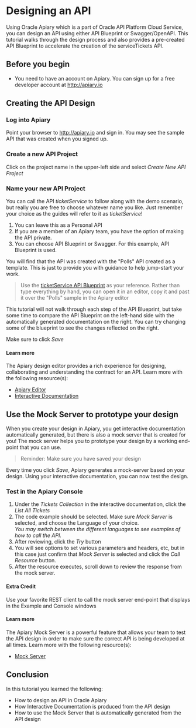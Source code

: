 # Designing an API
Using Oracle Apiary which is a part of Oracle API Platform Cloud Service, you can design an API using either API Blueprint or Swagger/OpenAPI.  This tutorial walks through the design process and also provides a pre-created API Blueprint to accelerate the creation of the serviceTickets API.   

## Before you begin

- You need to have an account on Apiary.  You can sign up for a free developer account at http://apiary.io

## Creating the API Design
### Log into Apiary
Point your browser to http://apiary.io and sign in.  You may see the sample API that was created when you signed up.
### Create a new API Project
Click on the project name in the upper-left side and select *Create New API Project*
### Name your new API Project
You can call the API _ticketService_ to follow along with the demo scenario, but really you are free to choose whatever name you like.  Just remember your choice as the guides will refer to it as _ticketService_! 
  1. You can leave this as a Personal API
  2. If you are a member of an Apiary team, you have the option of making the API private.
  3. You can choose API Blueprint or Swagger.  For this example, API Blueprint is used.

  You will find that the API was created with the "Polls" API created as a template.  This is just to provide you with guidance to help jump-start your work.
  
> Use the [ticketService API Blueprint](./ticketService.apib) as your reference.  Rather than type everything by hand, you can open it in an editor, copy it and past it over the "Polls" sample in the Apiary editor

This tutorial will not walk through each step of the API Blueprint, but take some time to compare the API Blueprint on the left-hand side with the automatically generated documentation on the right.  You can try changing some of the blueprint to see the changes reflected on the right.

Make sure to click *Save*

#### Learn more
The Apiary design editor provides a rich experience for designing, collaborating and understanding the contract for an API.  Learn more with the following resource(s):
  * [Apiary Editor](https://help.apiary.io/tools/apiary-editor/)
  * [Interactive Documentation](https://help.apiary.io/tools/interactive-documentation/)

## Use the Mock Server to prototype your design
When you create your design in Apiary, you get interactive documentation automatically generated, but there is also a mock server that is created for you!  The mock server helps you to prototype your design by a working end-point that you can use.
> Reminder: Make sure you have saved your design

Every time you click *Save*, Apiary generates a mock-server based on your design.  Using your interactive documentation, you can now test the design.

### Test in the Apiary Console
  1. Under the *Tickets Collection* in the interactive documentation, click the *List All Tickets*
  2. The code example should be selected.  Make sure *Mock Server* is selected, and choose the Language of your choice.  
    _You may switch between the different languages to see examples of how to call the API._  
  3. After reviewing, click the *Try* button
  4. You will see options to set various parameters and headers, etc, but in this case just confirm that *Mock Server* is selected and click the *Call Resource* button.
  5. After the resource executes, scroll down to review the response from the mock server.
  
#### Extra Credit
  Use your favorite REST client to call the mock server end-point that displays in the Example and Console windows
#### Learn more
The Apiary Mock Server is a powerful feature that allows your team to test the API design in order to make sure  the correct API is being developed at all times.  Learn more with the following resource(s):
  * [Mock Server](https://help.apiary.io/tools/mock-server/)

## Conclusion
In this tutorial you learned the following:
  * How to design an API in Oracle Apiary
  * How Interactive Documentation is produced from the API design
  * How to use the Mock Server that is automatically generated from the API design

